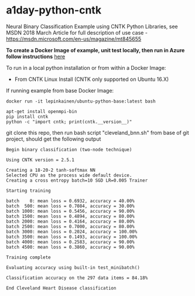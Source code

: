 # a1day-python-cntk
Neural Binary Classification Example using CNTK Python Libraries, see MSDN 2018 March Article for full description of use case - https://msdn.microsoft.com/en-us/magazine/mt845655 

**To create a Docker Image of example, unit test locally, then run in Azure follow instructions** [here](https://github.com/azure-appdev-tsp-ncr/a1day-python-cntk/tree/master/Lab)

To run in a local python installation or from within a Docker Image:
- From CNTK Linux Install (CNTK only supported on Ubuntu 16.X)

If running example from base Docker Image:
```
docker run -it lepinkainen/ubuntu-python-base:latest bash
```
```
apt-get install openmpi-bin
pip install cntk
python -c "import cntk; print(cntk.__version__)"
```
git clone this repo, then run bash script "cleveland_bnn.sh" from base of git project, should get the following output
```
Begin binary classification (two-node technique)

Using CNTK version = 2.5.1

Creating a 18-20-2 tanh-softmax NN
Selected CPU as the process wide default device.
Creating a cross entropy batch=10 SGD LR=0.005 Trainer

Starting training

batch    0: mean loss = 0.6932, accuracy = 40.00%
batch  500: mean loss = 0.7084, accuracy = 30.00%
batch 1000: mean loss = 0.5456, accuracy = 90.00%
batch 1500: mean loss = 0.4894, accuracy = 80.00%
batch 2000: mean loss = 0.4164, accuracy = 80.00%
batch 2500: mean loss = 0.7000, accuracy = 80.00%
batch 3000: mean loss = 0.2024, accuracy = 100.00%
batch 3500: mean loss = 0.1493, accuracy = 100.00%
batch 4000: mean loss = 0.2583, accuracy = 90.00%
batch 4500: mean loss = 0.3860, accuracy = 90.00%

Training complete

Evaluating accuracy using built-in test_minibatch()

Classification accuracy on the 297 data items = 84.18%

End Cleveland Heart Disease classification
```


